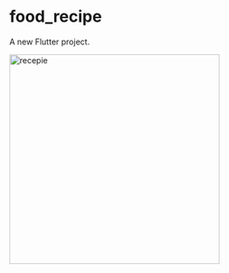 # food_recipe

A new Flutter project.

<img width="371" alt="recepie" src="https://github.com/eayazuddin/recipe/assets/91460445/ab39e603-acaa-4f9f-9f27-f7ad57f9a8e1">
